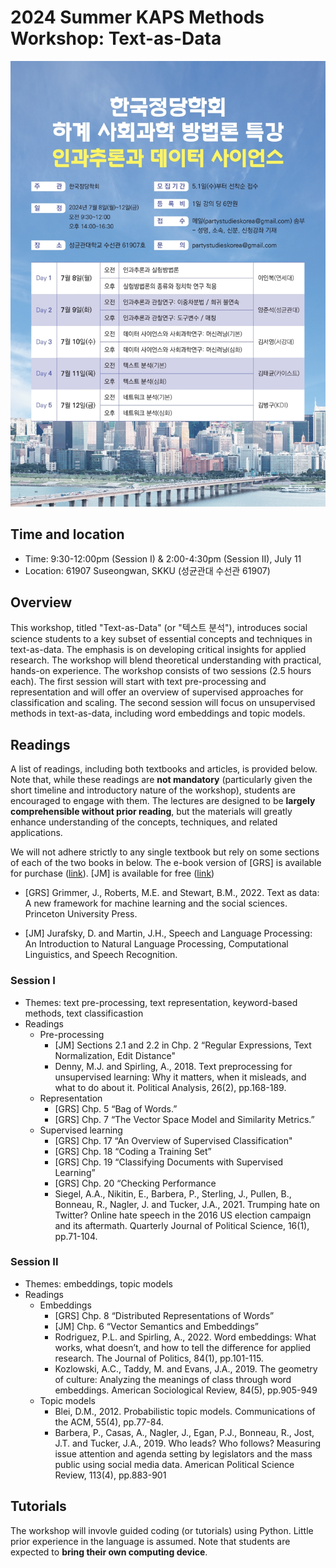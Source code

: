 #  2024 Summer KAPS Methods Workshop: Text-as-Data

![](https://github.com/taegyoon-kim/24summer_text/blob/main/kaps_summer_workshop.jpg)


## Time and location

- Time: 9:30-12:00pm (Session I) & 2:00-4:30pm (Session II), July 11 
- Location: 61907 Suseongwan, SKKU (성균관대 수선관 61907)


## Overview

This workshop, titled "Text-as-Data" (or "텍스트 분석"), introduces social science students to a key subset of essential concepts and techniques in text-as-data. The emphasis is on developing critical insights for applied research. The workshop will blend theoretical understanding with practical, hands-on experience. The workshop consists of two sessions (2.5 hours each). The first session will start with text pre-processing and representation and will offer an overview of supervised approaches for classification and scaling. The second session will focus on unsupervised methods in text-as-data, including word embeddings and topic models.


## Readings

A list of readings, including both textbooks and articles, is provided below. Note that, while these readings are **not mandatory** (particularly given the short timeline and introductory nature of the workshop), students are encouraged to engage with them. The lectures are designed to be **largely comprehensible without prior reading**, but the materials will greatly enhance understanding of the concepts, techniques, and related applications.

We will not adhere strictly to any single textbook but rely on some sections of each of the two books in below. The e-book version of [GRS] is available for purchase ([link](https://www.amazon.com/Text-Data-Framework-Learning-Sciences/dp/0691207550/ref=sr_1_1?crid=CPKNTC00QCVS&dib=eyJ2IjoiMSJ9.ZqhNbSSUo7xXxJN96D49HOb-LsPfVUYeqymFmdFMl6MI248SPyaKcfueeNgIfGZx81-VahRpih48RmOugkLlcust2J2UlhsRrd-XY5GCFNpU8kALzl1Aau9vdteFCQ5tQGTM5tOKnfjp41vI7KHg64EoLk9SNsyIAIAD1LriQStgEXyipMHYR2B8YpdN129PL2ik4LbGB6kUoeTXEZM5XNHOC1hYQAMrmpKddTHFqBg.TI0XEooYQTfDwcU-12YE9KJaJ9Kp1-Z4LVYGBI0knNA&dib_tag=se&keywords=text-as-data&qid=1720359650&sprefix=text-as-da%2Caps%2C264&sr=8-1)). [JM] is available for free ([link](https://web.stanford.edu/~jurafsky/slp3/))

- [GRS] Grimmer, J., Roberts, M.E. and Stewart, B.M., 2022. Text as data: A new
framework for machine learning and the social sciences. Princeton University Press.

- [JM] Jurafsky, D. and Martin, J.H., Speech and Language Processing: An Introduction
to Natural Language Processing, Computational Linguistics, and Speech Recognition.

### Session I

- Themes: text pre-processing, text representation, keyword-based methods, text classificastion
- Readings
  - Pre-processing
    - [JM] Sections 2.1 and 2.2 in Chp. 2 “Regular Expressions, Text Normalization, Edit Distance"
    - Denny, M.J. and Spirling, A., 2018. Text preprocessing for unsupervised learning: Why it matters, when it misleads, and what to do about it. Political Analysis, 26(2), pp.168-189.
  - Representation
    - [GRS] Chp. 5 “Bag of Words.”
    - [GRS] Chp. 7 “The Vector Space Model and Similarity Metrics.”
  - Supervised learning
    - [GRS] Chp. 17 “An Overview of Supervised Classification"
    - [GRS] Chp. 18 “Coding a Training Set”
    - [GRS] Chp. 19 “Classifying Documents with Supervised Learning”
    - [GRS] Chp. 20 “Checking Performance
    - Siegel, A.A., Nikitin, E., Barbera, P., Sterling, J., Pullen, B., Bonneau, R., Nagler,
J. and Tucker, J.A., 2021. Trumping hate on Twitter? Online hate speech in the 2016 US election campaign and its aftermath. Quarterly Journal of Political Science, 16(1), pp.71-104.

### Session II

- Themes: embeddings, topic models
- Readings
  - Embeddings 
    - [GRS] Chp. 8 “Distributed Representations of Words”
    - [JM] Chp. 6 “Vector Semantics and Embeddings”
    - Rodriguez, P.L. and Spirling, A., 2022. Word embeddings: What works, what
doesn’t, and how to tell the difference for applied research. The Journal of Politics,
84(1), pp.101-115.
    - Kozlowski, A.C., Taddy, M. and Evans, J.A., 2019. The geometry of culture:
Analyzing the meanings of class through word embeddings. American Sociological
Review, 84(5), pp.905-949
  - Topic models
    - Blei, D.M., 2012. Probabilistic topic models. Communications of the ACM, 55(4),
pp.77-84.
    - Barbera, P., Casas, A., Nagler, J., Egan, P.J., Bonneau, R., Jost, J.T. and Tucker,
J.A., 2019. Who leads? Who follows? Measuring issue attention and agenda setting
by legislators and the mass public using social media data. American Political
Science Review, 113(4), pp.883-901


## Tutorials

The workshop will invovle guided coding (or tutorials) using Python. Little prior experience in the language is assumed. Note that students are expected to **bring their own computing device**.


